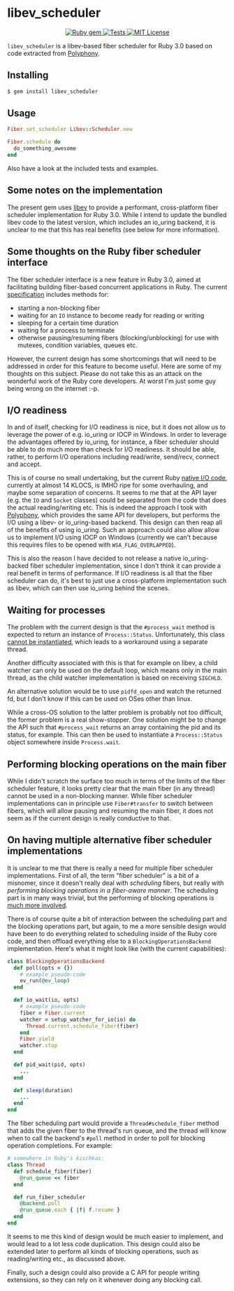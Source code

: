 # libev_scheduler

<p align="center">
  <a href="http://rubygems.org/gems/libev_scheduler">
    <img src="https://badge.fury.io/rb/libev_scheduler.svg" alt="Ruby gem">
  </a>
  <a href="https://github.com/digital-fabric/libev_scheduler/actions?query=workflow%3ATests">
    <img src="https://github.com/digital-fabric/libev_scheduler/workflows/Tests/badge.svg" alt="Tests">
  </a>
  <a href="https://github.com/digital-fabric/libev_scheduler/blob/master/LICENSE">
    <img src="https://img.shields.io/badge/license-MIT-blue.svg" alt="MIT License">
  </a>
</p>

`libev_scheduler` is a libev-based fiber scheduler for Ruby 3.0 based on code
extracted from [Polyphony](https://github.com/digital-fabric/libev_scheduler).

## Installing

```bash
$ gem install libev_scheduler
```

## Usage

```ruby
Fiber.set_scheduler Libev::Scheduler.new

Fiber.schedule do
  do_something_awesome
end
```

Also have a look at the included tests and examples.

## Some notes on the implementation

The present gem uses
[libev](http://pod.tst.eu/http://cvs.schmorp.de/libev/ev.pod) to provide a
performant, cross-platform fiber scheduler implementation for Ruby 3.0. While I
intend to update the bundled libev code to the latest version, which includes an
io_uring backend, it is unclear to me that this has real benefits (see below for
more information).

## Some thoughts on the Ruby fiber scheduler interface

The fiber scheduler interface is a new feature in Ruby 3.0, aimed at
facilitating building fiber-based concurrent applications in Ruby. The current
[specification](https://docs.ruby-lang.org/en/master/Fiber/SchedulerInterface.html)
includes methods for:

- starting a non-blocking fiber
- waiting for an `IO` instance to become ready for reading or writing
- sleeping for a certain time duration
- waiting for a process to terminate
- otherwise pausing/resuming fibers (blocking/unblocking) for use with mutexes,
  condition variables, queues etc.

However, the current design has some shortcomings that will need to be addressed
in order for this feature to become useful. Here are some of my thoughts on this
subject. Please do not take this as an attack on the wonderful work of the Ruby
core developers. At worst I'm just some guy being wrong on the internet :-p.

## I/O readiness

In and of itself, checking for I/O readiness is nice, but it does not allow us
to leverage the power of e.g. io_uring or IOCP in Windows. In order to leverage
the advantages offered by io_uring, for instance, a fiber scheduler should be
able to do much more than check for I/O readiness. It should be able, rather, to
perform I/O operations including read/write, send/recv, connect and accept.

This is of course no small undertaking, but the current Ruby [native I/O
code](https://github.com/ruby/ruby/blob/master/io.c), currently at almost 14
KLOCS, is IMHO ripe for some overhauling, and maybe some separation of concerns.
It seems to me that at the API layer (e.g. the `IO` and `Socket` classes) could
be separated from the code that does the actual reading/writing etc. This is
indeed the approach I took with
[Polyphony](https://github.com/digital-fabric/polyphony/), which provides the
same API for developers, but performs the I/O using a libev- or io_uring-based
backend. This design can then reap all of the benefits of using io_uring. Such
an approach could also allow allow us to implement I/O using IOCP on Windows
(currently we can't because this requires files to be opened with
`WSA_FLAG_OVERLAPPED`).

This is also the reason I have decided to not release a native io_uring-backed
fiber scheduler implementation, since I don't think it can provide a real
benefit in terms of performance. If I/O readiness is all that the fiber
scheduler can do, it's best to just use a cross-platform implementation such as
libev, which can then use io_uring behind the scenes.

## Waiting for processes

The problem with the current design is that the `#process_wait` method is
expected to return an instance of `Process::Status`. Unfortunately, this class
[cannot be
instantiated](https://github.com/ruby/ruby/blob/master/process.c#L8678), which
leads to a workaround using a separate thread.

Another difficulty associated with this is that for example on libev, a child
watcher can only be used on the default loop, which means only in the main
thread, as the child watcher implementation is based on receiving `SIGCHLD`.

An alternative solution would be to use `pidfd_open` and watch the returned fd,
but I don't know if this can be used on OSes other than linux. 

While a cross-OS solution to the latter problem is probably not too difficult,
the former problem is a real show-stopper. One solution might be to change the
API such that `#process_wait` returns an array containing the pid and its
status, for example. This can then be used to instantiate a `Process::Status`
object somewhere inside `Process.wait`.

## Performing blocking operations on the main fiber

While I didn't scratch the surface too much in terms of the limits of the fiber
scheduler feature, it looks pretty clear that the main fiber (in any thread)
cannot be used in a non-blocking manner. While fiber scheduler implementations
can in principle use `Fiber#transfer` to switch between fibers, which will allow
pausing and resuming the main fiber, it does not seem as if the current design
is really conductive to that.

## On having multiple alternative fiber scheduler implementations

It is unclear to me that there is really a need for multiple fiber scheduler
implementations. First of all, the term "fiber scheduler" is a bit of a
misnomer, since it doesn't really deal with *scheduling* fibers, but really with
*performing blocking operations in a fiber-aware manner*. The scheduling part is
in many ways trivial, but the performing of blocking operations is [much more
involved](https://github.com/digital-fabric/polyphony/blob/master/ext/polyphony/backend_io_uring.c).

There is of course quite a bit of interaction between the scheduling part and
the blocking operations part, but again, to me a more sensible design would have
been to do everything related to scheduling inside of the Ruby core code, and
then offload everything else to a `BlockingOperationsBackend` implementation.
Here's what it might look like (with the current capabilities):

```ruby
class BlockingOperationsBackend
  def poll(opts = {})
    # example pseudo-code
    ev_run(@ev_loop)    
  end

  def io_wait(io, opts)
    # example pseudo-code
    fiber = Fiber.current
    watcher = setup_watcher_for_io(io) do
      Thread.current.schedule_fiber(fiber)
    end
    Fiber.yield
    watcher.stop
  end

  def pid_wait(pid, opts)
    ...
  end

  def sleep(duration)
    ...
  end
end
```

The fiber scheduling part would provide a `Thread#schedule_fiber` method that
adds the given fiber to the thread's run queue, and the thread will know when to
call the backend's `#poll` method in order to poll for blocking operation
completions. For example:

```ruby
# somewhere in Ruby's kischkas:
class Thread
  def schedule_fiber(fiber)
    @run_queue << fiber
  end

  def run_fiber_scheduler
    @backend.poll
    @run_queue.each { |f| f.resume }
  end
end
```

It seems to me this kind of design would be much easier to implement, and would
lead to a lot less code duplication. This design could also be extended later to
perform all kinds of blocking operations, such as reading/writing etc., as
discussed above.

Finally, such a design could also provide a C API for people writing extensions,
so they can rely on it whenever doing any blocking call.